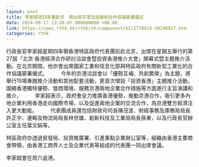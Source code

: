 ```yaml
---
layout: post
title: 李家超周四率團赴京　將出席京港洽談會和合作協議簽署儀式
date: 2024-09-17 13:28:07.000000000 +08:00
link: https://news.rthk.hk/rthk/ch/component/k2/1770933-20240917.htm
categories: rthk
---
```


行政長官李家超星期四率領香港特區政府代表團前赴北京，出席在星期五舉行的第27屆「北京·香港經濟合作研討洽談會暨投資香港推介大會」開幕式暨主題推介活動。在北京期間，他亦會出席國家工業和信息化部與特區政府有關新型工業化的合作協議簽署儀式。
　　 
今年的京港洽談會以「優勢互補、共創繁榮」為主題，將舉行15場專題推介活動和其他配套活動，更首次增設「投資香港」主題推介活動，圍繞香港獨特優勢、營商環境、服務京港兩地企業合作措施等方面進行主旨演講和推介。
　　 
李家超表示，政府會全力推廣香港優勢，推動京港合作，吸引更多內地企業利用香港走向國際市場，以及促進兩地企業的交流合作，為京港雙方經濟注入更大動能。
　　 
代表團成員還包括財政司司長陳茂波、財經事務及庫務局局長許正宇、運輸及物流局局長林世雄、創新科技及工業局局長孫東，以及行政長官辦公室主任葉文娟等。

特區政府亦透過貿發局、投資推廣署、引進重點企業辦公室等，組織由香港主要商會帶領，由香港工商界人士及企業代表等組成的代表團一同出席會議。

李家超會在周六返港。
